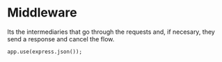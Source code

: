 # Middleware
Its the intermediaries that go through the requests and, if necesary, they send a response and cancel the flow.

```node
app.use(express.json());
```
